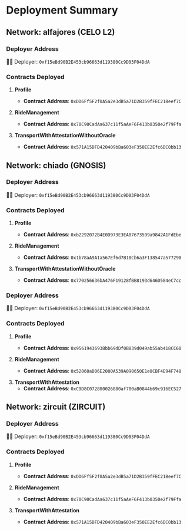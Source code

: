 # Deployment Summary

## Network: alfajores (CELO L2) 

### Deployer Address
👋🐒 Deployer: `0xf15eBd90B2E453cb96663d119380Cc9D03F04DdA`

### Contracts Deployed

1. **Profile**
   - **Contract Address**: `0xDD6Ff5F2f0A5a2e3dB5a71D2B359fFEC21Beef7C`

2. **RideManagement**
   - **Contract Address**: `0x70C90CadAa637c11f5aAeF6F413b0350e2f79Ffa`

3. **TransportWithAttestationWithoutOracle**
   - **Contract Address**: `0x571A15DFD420409bBa603eF350EE2Efc6DC0bb13`

## Network: chiado  (GNOSIS)  

### Deployer Address
👋🐒 Deployer: `0xf15eBd90B2E453cb96663d119380Cc9D03F04DdA`

### Contracts Deployed

1. **Profile**
   - **Contract Address**: `0xb2292072B4E0D973E3EA87673599a9842A1FdEbe`

2. **RideManagement**
   - **Contract Address**: `0x1b78aA9A1a567Ef6d7B10Cb6a3F138547a577290`

3. **TransportWithAttestationWithoutOracle**
   - **Contract Address**: `0x770256636bA476F19128fBB8193d646D584eC7cc`



### Deployer Address
👋🐒 Deployer: `0xf15eBd90B2E453cb96663d119380Cc9D03F04DdA`

### Contracts Deployed

1. **Profile**
   - **Contract Address**: `0x9561943693Bbb69dDf0B839d049ab55ab418CC60`

2. **RideManagement**
   - **Contract Address**: `0x52060aD06E2080A539A090650E1e0CBF4E94F748`

<!-- CONTAINING ORACLE CHRONICLE -->
3. **TransportWithAttestation** 
   - **Contract Address**: `0xC9D8C072800026880af700aB0844b69c916EC527`



## Network: zircuit (ZIRCUIT) 

### Deployer Address
👋🐒 Deployer: `0xf15eBd90B2E453cb96663d119380Cc9D03F04DdA`

### Contracts Deployed

1. **Profile**
   - **Contract Address**: `0xDD6Ff5F2f0A5a2e3dB5a71D2B359fFEC21Beef7C`

2. **RideManagement**
   - **Contract Address**: `0x70C90CadAa637c11f5aAeF6F413b0350e2f79Ffa`

3. **TransportWithAttestation** 
   - **Contract Address**: `0x571A15DFD420409bBa603eF350EE2Efc6DC0bb13`
